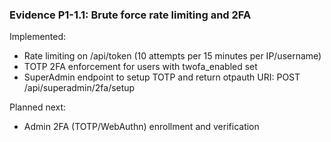 ### Evidence P1-1.1: Brute force rate limiting and 2FA

Implemented:
- Rate limiting on /api/token (10 attempts per 15 minutes per IP/username)
 - TOTP 2FA enforcement for users with twofa_enabled set
 - SuperAdmin endpoint to setup TOTP and return otpauth URI: POST /api/superadmin/2fa/setup

Planned next:
- Admin 2FA (TOTP/WebAuthn) enrollment and verification

